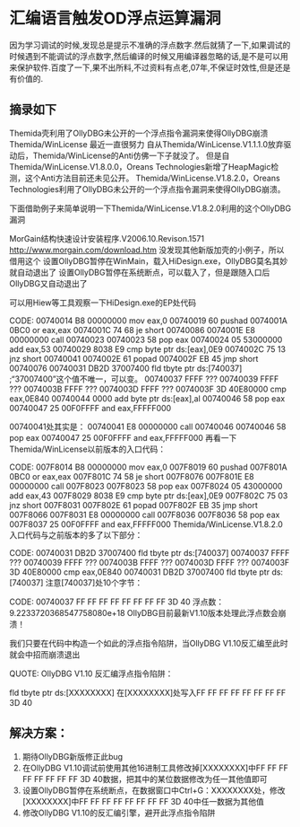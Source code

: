 # 汇编语言触发OD浮点运算漏洞

因为学习调试的时候,发现总是提示不准确的浮点数字.然后就猜了一下,如果调试的时候遇到不能调试的浮点数字,然后编译的时候又用编译器忽略的话,是不是可以用来保护软件.百度了一下,果不出所料,不过资料有点老,07年,不保证时效性,但是还是有价值的.

## 摘录如下

Themida壳利用了OllyDBG未公开的一个浮点指令漏洞来使得OllyDBG崩溃
Themida/WinLicense 最近一直很努力
自从Themida/WinLicense.V1.1.1.0放弃驱动后，Themida/WinLicense的Anti仿佛一下子就没了。
但是自Themida/WinLicense.V1.8.0.0，Oreans Technologies新增了HeapMagic检测，这个Anti方法目前还未见公开。
Themida/WinLicense.V1.8.2.0，Oreans Technologies利用了OllyDBG未公开的一个浮点指令漏洞来使得OllyDBG崩溃。

下面借助例子来简单说明一下Themida/WinLicense.V1.8.2.0利用的这个OllyDBG漏洞

MorGain结构快速设计安装程序.V2006.10.Revison.1571
http://www.morgain.com/download.htm
没发现其他新版加壳的小例子，所以借用这个
设置OllyDBG暂停在WinMain，载入HiDesign.exe，OllyDBG莫名其妙就自动退出了
设置OllyDBG暂停在系统断点，可以载入了，但是跟随入口后OllyDBG又自动退出了

可以用Hiew等工具观察一下HiDesign.exe的EP处代码

CODE:
00740014 B8 00000000 mov eax,0
00740019 60 pushad
0074001A 0BC0 or eax,eax
0074001C 74 68 je short 00740086
0074001E E8 00000000 call 00740023
00740023 58 pop eax
00740024 05 53000000 add eax,53
00740029 8038 E9 cmp byte ptr ds:[eax],0E9
0074002C 75 13 jnz short 00740041
0074002E 61 popad
0074002F EB 45 jmp short 00740076
00740031 DB2D 37007400 fld tbyte ptr ds:[740037] ;“37007400”这个值不唯一，可以变。
00740037 FFFF ???
00740039 FFFF ???
0074003B FFFF ???
0074003D FFFF ???
0074003F 3D 40E80000 cmp eax,0E840
00740044 0000 add byte ptr ds:[eax],al
00740046 58 pop eax
00740047 25 00F0FFFF and eax,FFFFF000

00740041处其实是：
00740041 E8 00000000 call 00740046
00740046 58 pop eax
00740047 25 00F0FFFF and eax,FFFFF000
再看一下Themida/WinLicense以前版本的入口代码：

CODE:
007F8014 B8 00000000 mov eax,0
007F8019 60 pushad
007F801A 0BC0 or eax,eax
007F801C 74 58 je short 007F8076
007F801E E8 00000000 call 007F8023
007F8023 58 pop eax
007F8024 05 43000000 add eax,43
007F8029 8038 E9 cmp byte ptr ds:[eax],0E9
007F802C 75 03 jnz short 007F8031
007F802E 61 popad
007F802F EB 35 jmp short 007F8066
007F8031 E8 00000000 call 007F8036
007F8036 58 pop eax
007F8037 25 00F0FFFF and eax,FFFFF000
Themida/WinLicense.V1.8.2.0 入口代码与之前版本的多了以下部分：

CODE:
00740031 DB2D 37007400 fld tbyte ptr ds:[740037]
00740037 FFFF ???
00740039 FFFF ???
0074003B FFFF ???
0074003D FFFF ???
0074003F 3D 40E80000 cmp eax,0E840
00740031 DB2D 37007400 fld tbyte ptr ds:[740037]
注意[740037]处10个字节：

CODE:
00740037 FF FF FF FF FF FF FF FF 3D 40 
浮点数：9.2233720368547758080e+18
OllyDBG目前最新V1.10版本处理此浮点数会崩溃！

我们只要在代码中构造一个如此的浮点指令陷阱，当OllyDBG V1.10反汇编至此时就会中招而崩溃退出

QUOTE:
OllyDBG V1.10 反汇编浮点指令陷阱：

fld tbyte ptr ds:[XXXXXXXX]
在[XXXXXXXX]处写入FF FF FF FF FF FF FF FF 3D 40


## 解决方案：

1. 期待OllyDBG新版修正此bug
2. 在OllyDBG V1.10调试前使用其他16进制工具修改掉[XXXXXXXX]中FF FF FF FF FF FF FF FF 3D 40数据，把其中的某位数据修改为任一其他值即可
3. 设置OllyDBG暂停在系统断点，在数据窗口中Ctrl+G：XXXXXXXX处，修改[XXXXXXXX]中FF FF FF FF FF FF FF FF 3D 40中任一数据为其他值
4. 修改OllyDBG V1.10的反汇编引擎，避开此浮点指令陷阱

